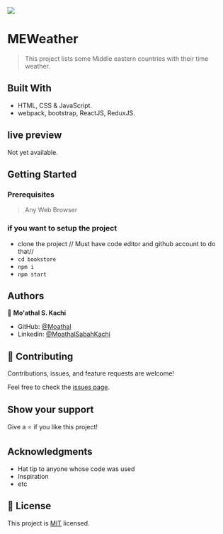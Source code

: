 ![](https://img.shields.io/badge/Microverse-blueviolet)

# MEWeather

> This project lists some Middle eastern countries with their time weather.


## Built With

- HTML, CSS & JavaScript.
- webpack, bootstrap, ReactJS, ReduxJS.


## live preview
Not yet available.


## Getting Started

### Prerequisites

> Any Web Browser

### if you want to setup the project
- clone the project // Must have code editor and github account to do that//
- `cd bookstore`
- `npm i`
- `npm start`


## Authors

👤 **Mo'athal S. Kachi**

- GitHub: [@Moathal](https://github.com/Moathal)
- Linkedin: [@MoathalSabahKachi](www.linkedin.com/in/moathalkachi)


## 🤝 Contributing

Contributions, issues, and feature requests are welcome!

Feel free to check the [issues page](../../issues/).


## Show your support

Give a ⭐️ if you like this project!


## Acknowledgments

- Hat tip to anyone whose code was used
- Inspiration
- etc

## 📝 License

This project is [MIT](./MIT.md) licensed.
